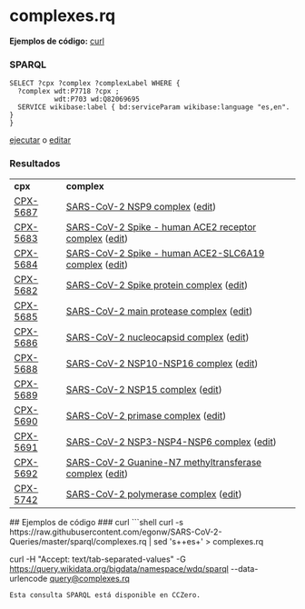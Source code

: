 # complexes.rq
**Ejemplos de código:** [curl](#curl)
### SPARQL
```sparql
SELECT ?cpx ?complex ?complexLabel WHERE {
  ?complex wdt:P7718 ?cpx ;
           wdt:P703 wd:Q82069695
  SERVICE wikibase:label { bd:serviceParam wikibase:language "es,en". }
}
```
[ejecutar](https://query.wikidata.org/embed.html#SELECT%20%3Fcpx%20%3Fcomplex%20%3FcomplexLabel%20WHERE%20%7B%0A%20%20%3Fcomplex%20wdt%3AP7718%20%3Fcpx%20%3B%0A%20%20%20%20%20%20%20%20%20%20%20wdt%3AP703%20wd%3AQ82069695%0A%20%20SERVICE%20wikibase%3Alabel%20%7B%20bd%3AserviceParam%20wikibase%3Alanguage%20%22es%2Cen%22.%20%7D%0A%7D%0A) o [editar](https://query.wikidata.org/#SELECT%20%3Fcpx%20%3Fcomplex%20%3FcomplexLabel%20WHERE%20%7B%0A%20%20%3Fcomplex%20wdt%3AP7718%20%3Fcpx%20%3B%0A%20%20%20%20%20%20%20%20%20%20%20wdt%3AP703%20wd%3AQ82069695%0A%20%20SERVICE%20wikibase%3Alabel%20%7B%20bd%3AserviceParam%20wikibase%3Alanguage%20%22es%2Cen%22.%20%7D%0A%7D%0A)


### Resultados
<table>
  <tr>
    <td><b>cpx</b></td>
    <td><b>complex</b></td>
  </tr>
  <tr>
    <td><a href="https://www.ebi.ac.uk/complexportal/complex/CPX-5687">CPX-5687</a></td>
    <td><a href="https://scholia.toolforge.org/Q89792653">SARS-CoV-2 NSP9 complex</a> (<a href="http://www.wikidata.org/entity/Q89792653">edit</a>)</td>
  </tr>
  <tr>
    <td><a href="https://www.ebi.ac.uk/complexportal/complex/CPX-5683">CPX-5683</a></td>
    <td><a href="https://scholia.toolforge.org/Q90012260">SARS-CoV-2 Spike - human ACE2 receptor complex</a> (<a href="http://www.wikidata.org/entity/Q90012260">edit</a>)</td>
  </tr>
  <tr>
    <td><a href="https://www.ebi.ac.uk/complexportal/complex/CPX-5684">CPX-5684</a></td>
    <td><a href="https://scholia.toolforge.org/Q90012261">SARS-CoV-2 Spike - human ACE2-SLC6A19 complex</a> (<a href="http://www.wikidata.org/entity/Q90012261">edit</a>)</td>
  </tr>
  <tr>
    <td><a href="https://www.ebi.ac.uk/complexportal/complex/CPX-5682">CPX-5682</a></td>
    <td><a href="https://scholia.toolforge.org/Q90012262">SARS-CoV-2 Spike protein complex</a> (<a href="http://www.wikidata.org/entity/Q90012262">edit</a>)</td>
  </tr>
  <tr>
    <td><a href="https://www.ebi.ac.uk/complexportal/complex/CPX-5685">CPX-5685</a></td>
    <td><a href="https://scholia.toolforge.org/Q90012264">SARS-CoV-2 main protease complex</a> (<a href="http://www.wikidata.org/entity/Q90012264">edit</a>)</td>
  </tr>
  <tr>
    <td><a href="https://www.ebi.ac.uk/complexportal/complex/CPX-5686">CPX-5686</a></td>
    <td><a href="https://scholia.toolforge.org/Q90012266">SARS-CoV-2 nucleocapsid complex</a> (<a href="http://www.wikidata.org/entity/Q90012266">edit</a>)</td>
  </tr>
  <tr>
    <td><a href="https://www.ebi.ac.uk/complexportal/complex/CPX-5688">CPX-5688</a></td>
    <td><a href="https://scholia.toolforge.org/Q90012269">SARS-CoV-2 NSP10-NSP16 complex</a> (<a href="http://www.wikidata.org/entity/Q90012269">edit</a>)</td>
  </tr>
  <tr>
    <td><a href="https://www.ebi.ac.uk/complexportal/complex/CPX-5689">CPX-5689</a></td>
    <td><a href="https://scholia.toolforge.org/Q90012270">SARS-CoV-2 NSP15 complex</a> (<a href="http://www.wikidata.org/entity/Q90012270">edit</a>)</td>
  </tr>
  <tr>
    <td><a href="https://www.ebi.ac.uk/complexportal/complex/CPX-5690">CPX-5690</a></td>
    <td><a href="https://scholia.toolforge.org/Q90012271">SARS-CoV-2 primase complex</a> (<a href="http://www.wikidata.org/entity/Q90012271">edit</a>)</td>
  </tr>
  <tr>
    <td><a href="https://www.ebi.ac.uk/complexportal/complex/CPX-5691">CPX-5691</a></td>
    <td><a href="https://scholia.toolforge.org/Q90012272">SARS-CoV-2 NSP3-NSP4-NSP6 complex</a> (<a href="http://www.wikidata.org/entity/Q90012272">edit</a>)</td>
  </tr>
  <tr>
    <td><a href="https://www.ebi.ac.uk/complexportal/complex/CPX-5692">CPX-5692</a></td>
    <td><a href="https://scholia.toolforge.org/Q90012273">SARS-CoV-2 Guanine-N7 methyltransferase complex</a> (<a href="http://www.wikidata.org/entity/Q90012273">edit</a>)</td>
  </tr>
  <tr>
    <td><a href="https://www.ebi.ac.uk/complexportal/complex/CPX-5742">CPX-5742</a></td>
    <td><a href="https://scholia.toolforge.org/Q104836061">SARS-CoV-2 polymerase complex</a> (<a href="http://www.wikidata.org/entity/Q104836061">edit</a>)</td>
  </tr>
</table>
## Ejemplos de código
### curl
```shell
curl -s https://raw.githubusercontent.com/egonw/SARS-CoV-2-Queries/master/sparql/complexes.rq | sed 's+<lang/>+es+' > complexes.rq

curl -H "Accept: text/tab-separated-values" -G https://query.wikidata.org/bigdata/namespace/wdq/sparql --data-urlencode query@complexes.rq
```
Esta consulta SPARQL está disponible en CCZero.
